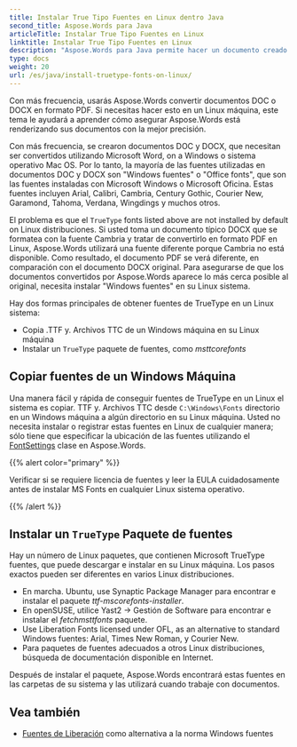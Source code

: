 ```yaml
---
title: Instalar True Tipo Fuentes en Linux dentro Java
second_title: Aspose.Words para Java
articleTitle: Instalar True Tipo Fuentes en Linux
linktitle: Instalar True Tipo Fuentes en Linux
description: "Aspose.Words para Java permite hacer un documento creado utilizando Microsoft Word on a Linux máquina con la mejor precisión."
type: docs
weight: 20
url: /es/java/install-truetype-fonts-on-linux/
---
```


Con más frecuencia, usarás Aspose.Words convertir documentos DOC o DOCX en formato PDF. Si necesitas hacer esto en un Linux máquina, este tema le ayudará a aprender cómo asegurar Aspose.Words está renderizando sus documentos con la mejor precisión.

Con más frecuencia, se crearon documentos DOC y DOCX, que necesitan ser convertidos utilizando Microsoft Word, on a Windows o sistema operativo Mac OS. Por lo tanto, la mayoría de las fuentes utilizadas en documentos DOC y DOCX son "Windows fuentes" o "Office fonts", que son las fuentes instaladas con Microsoft Windows o Microsoft Oficina. Estas fuentes incluyen Arial, Calibri, Cambria, Century Gothic, Courier New, Garamond, Tahoma, Verdana, Wingdings y muchos otros.

El problema es que el `TrueType` fonts listed above are not installed by default on Linux distribuciones. Si usted toma un documento típico DOCX que se formatea con la fuente Cambria y tratar de convertirlo en formato PDF en Linux, Aspose.Words utilizará una fuente diferente porque Cambria no está disponible. Como resultado, el documento PDF se verá diferente, en comparación con el documento DOCX original. Para asegurarse de que los documentos convertidos por Aspose.Words aparece lo más cerca posible al original, necesita instalar "Windows fuentes" en su Linux sistema.

Hay dos formas principales de obtener fuentes de TrueType en un Linux sistema:

- Copia .TTF y. Archivos TTC de un Windows máquina en su Linux máquina
- Instalar un `TrueType` paquete de fuentes, como *msttcorefonts*

## Copiar fuentes de un Windows Máquina

Una manera fácil y rápida de conseguir fuentes de TrueType en un Linux el sistema es copiar. TTF y. Archivos TTC desde `C:\Windows\Fonts` directorio en un Windows máquina a algún directorio en su Linux máquina. Usted no necesita instalar o registrar estas fuentes en Linux de cualquier manera; sólo tiene que especificar la ubicación de las fuentes utilizando el [FontSettings](https://reference.aspose.com/words/java/com.aspose.words/fontsettings/) clase en Aspose.Words.

{{% alert color="primary" %}}

Verificar si se requiere licencia de fuentes y leer la EULA cuidadosamente antes de instalar MS Fonts en cualquier Linux sistema operativo.

{{% /alert %}}

## Instalar un `TrueType` Paquete de fuentes

Hay un número de Linux paquetes, que contienen Microsoft TrueType fuentes, que puede descargar e instalar en su Linux máquina. Los pasos exactos pueden ser diferentes en varios Linux distribuciones.

- En marcha. Ubuntu, use Synaptic Package Manager para encontrar e instalar el paquete *ttf-mscorefonts-installer*.
- En openSUSE, utilice Yast2 → Gestión de Software para encontrar e instalar el *fetchmsttfonts* paquete.
- Use Liberation Fonts licensed under OFL, as an alternative to standard Windows fuentes: Arial, Times New Roman, y Courier New.
- Para paquetes de fuentes adecuados a otros Linux distribuciones, búsqueda de documentación disponible en Internet.

Después de instalar el paquete, Aspose.Words encontrará estas fuentes en las carpetas de su sistema y las utilizará cuando trabaje con documentos.

## Vea también

- [Fuentes de Liberación](https://github.com/liberationfonts) como alternativa a la norma Windows fuentes
